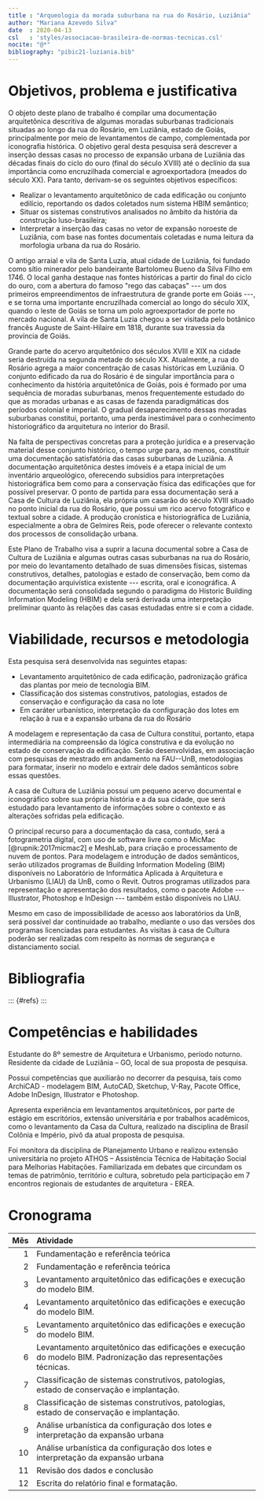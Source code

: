 ```yaml
---
title : "Arqueologia da morada suburbana na rua do Rosário, Luziânia"
author: "Mariana Azevedo Silva"
date  : 2020-04-13
csl   : 'styles/associacao-brasileira-de-normas-tecnicas.csl'
nocite: "@*"
bibliography: "pibic21-luziania.bib"
---
```


Objetivos, problema e justificativa
===================================

O objeto deste plano de trabalho é compilar uma documentação
arquitetônica descritiva de algumas moradas suburbanas tradicionais
situadas ao longo da rua do Rosário, em Luziânia, estado de Goiás,
principalmente por meio de levantamentos de campo, complementada por
iconografia histórica. O objetivo geral desta pesquisa será descrever a
inserção dessas casas no processo de expansão urbana de Luziânia das
décadas finais do ciclo do ouro (final do século XVIII) até o declínio
da sua importância como encruzilhada comercial e agroexportadora (meados
do século XX). Para tanto, derivam-se os seguintes objetivos
específicos:

- Realizar o levantamento arquitetônico de cada edificação ou conjunto
  edilício, reportando os dados coletados num sistema HBIM semântico;
- Situar os sistemas construtivos analisados no âmbito da história da
  construção luso-brasileira;
- Interpretar a inserção das casas no vetor de expansão noroeste de
  Luziânia, com base nas fontes documentais coletadas e numa leitura da
  morfologia urbana da rua do Rosário.

O antigo arraial e vila de Santa Luzia, atual cidade de Luziânia, foi
fundado como sítio minerador pelo bandeirante Bartolomeu Bueno da Silva
Filho em 1746. O local ganha destaque nas fontes históricas a partir do
final do ciclo do ouro, com a abertura do famoso "rego das cabaças" ---
um dos primeiros empreendimentos de infraestrutura de grande porte em
Goiás ---, e se torna uma importante encruzilhada comercial ao longo do
século XIX, quando o leste de Goiás se torna um polo agroexportador de
porte no mercado nacional. A vila de Santa Luzia chegou a ser visitada
pelo botânico francês Auguste de Saint-Hilaire em 1818, durante sua
travessia da província de Goiás.

Grande parte do acervo arquitetônico dos séculos XVIII e XIX na cidade
seria destruída na segunda metade do século XX. Atualmente, a rua do
Rosário agrega a maior concentração de casas históricas em Luziânia. O
conjunto edificado da rua do Rosário é de singular importância para o
conhecimento da história arquitetônica de Goiás, pois é formado por uma
sequência de moradas suburbanas, menos frequentemente estudado do que as
moradas urbanas e as casas de fazenda paradigmáticas dos períodos
colonial e imperial. O gradual desaparecimento dessas moradas suburbanas
constitui, portanto, uma perda inestimável para o conhecimento
historiográfico da arquitetura no interior do Brasil.

Na falta de perspectivas concretas para a proteção jurídica e a
preservação material desse conjunto histórico, o tempo urge para, ao
menos, constituir uma documentação satisfatória das casas suburbanas de
Luziânia. A documentação arquitetônica destes imóveis é a etapa inicial
de um inventário arqueológico, oferecendo subsídios para interpretações
historiográfica bem como para a conservação física das edificações que
for possível preservar. O ponto de partida para essa documentação será a
Casa de Cultura de Luziânia, ela própria um casarão do século XVIII
situado no ponto inicial da rua do Rosário, que possui um rico acervo
fotográfico e textual sobre a cidade. A produção cronística e
historiográfica de Luziânia, especialmente a obra de Gelmires Reis, pode
oferecer o relevante contexto dos processos de consolidação urbana.

Este Plano de Trabalho visa a suprir a lacuna documental sobre a Casa de
Cultura de Luziânia e algumas outras casas suburbanas na rua do Rosário,
por meio do levantamento detalhado de suas dimensões físicas, sistemas
construtivos, detalhes, patologias e estado de conservação, bem como da
documentação arquivística existente --- escrita, oral e iconográfica. A
documentação será consolidada segundo o paradigma do Historic Building
Information Modeling (HBIM) e dela será derivada uma interpretação
preliminar quanto às relações das casas estudadas entre si e com a
cidade.

Viabilidade, recursos e metodologia
===================================

Esta pesquisa será desenvolvida nas seguintes etapas:

- Levantamento arquitetônico de cada edificação, padronização gráfica
  das plantas por meio de tecnologia BIM. 
- Classificação dos sistemas construtivos, patologias, estados de
  conservação e configuração da casa no lote
- Em caráter urbanístico, interpretação da configuração dos lotes em
  relação à rua e a expansão urbana da rua do Rosário

A modelagem e representação da casa de Cultura constitui, portanto,
etapa intermediária na compreensão da lógica construtiva e da evolução
no estado de conservação da edificação. Serão desenvolvidas, em
associação com pesquisas de mestrado em andamento na FAU--UnB,
metodologias para formatar, inserir no modelo e extrair dele dados
semânticos sobre essas questões.

A casa de Cultura de Luziânia possui um pequeno acervo documental e
iconográfico sobre sua própria história e a da sua cidade, que será
estudado para levantamento de informações sobre o contexto e as
alterações sofridas pela edificação.

O principal recurso para a documentação da casa, contudo, será a
fotogrametria digital, com uso de software livre como o MicMac
[@rupnik:2017micmac2] e MeshLab, para criação e processamento de nuvem
de pontos. Para modelagem e introdução de dados semânticos, serão
utilizados programas de Building Information Modeling (BIM)
disponíveis no Laboratório de Informática Aplicada à Arquitetura e
Urbanismo (LIAU) da UnB, como o Revit. Outros programas utilizados para
representação e apresentação dos resultados, como o pacote Adobe ---
Illustrator, Photoshop e InDesign --- também estão disponíveis no LIAU.

Mesmo em caso de impossibilidade de acesso aos laboratórios da UnB, será
possível dar continuidade ao trabalho, mediante o uso das versões dos
programas licenciadas para estudantes. As visitas à casa de Cultura
poderão ser realizadas com respeito às normas de segurança e
distanciamento social.

Bibliografia
============

::: {#refs}
:::

Competências e habilidades
==========================

Estudante do 8º semestre de Arquitetura e Urbanismo, período noturno.
Residente da cidade de Luziânia – GO, local de sua proposta de pesquisa.

Possui competências que auxiliarão no decorrer da pesquisa, tais como
ArchiCAD - modelagem BIM,  AutoCAD, Sketchup, V-Ray, Pacote Office,
Adobe InDesign, Illustrator e Photoshop.

Apresenta experiência em levantamentos arquitetônicos, por parte de
estágio em escritórios, extensão universitária e por trabalhos
acadêmicos, como o levantamento da Casa da Cultura, realizado na
disciplina de Brasil Colônia e Império, pivô da atual proposta de
pesquisa. 

Foi monitora da disciplina de Planejamento Urbano e realizou extensão
universitária no projeto ATHOS – Assistência Técnica de Habitação Social
para Melhorias Habitações. Familiarizada em debates que circundam os
temas de patrimônio, território e cultura, sobretudo pela participação
em 7 encontros regionais de estudantes de arquitetura - EREA.


Cronograma
==========

| Mês | Atividade                                                                                                      |
| --: | :---------------------------------                                                                             |
| 1   | Fundamentação e referência teórica                                                                             |
| 2   | Fundamentação e referência teórica                                                                             |
| 3   | Levantamento arquitetônico das edificações e execução do modelo BIM.                                           |
| 4   | Levantamento arquitetônico das edificações e execução do modelo BIM.                                           |
| 5   | Levantamento arquitetônico das edificações e execução do modelo BIM.                                           |
| 6   | Levantamento arquitetônico das edificações e execução do modelo BIM. Padronização das representações técnicas. |
| 7   | Classificação de sistemas construtivos, patologias, estado de conservação e implantação.                       |
| 8   | Classificação de sistemas construtivos, patologias, estado de conservação e implantação.                       |
| 9   | Análise urbanística da configuração dos lotes e interpretação da expansão urbana                               |
| 10  | Análise urbanística da configuração dos lotes e interpretação da expansão urbana                               |
| 11  | Revisão dos dados e conclusão                                                                                  |
| 12  | Escrita do relatório final e formatação.                                                                       |

